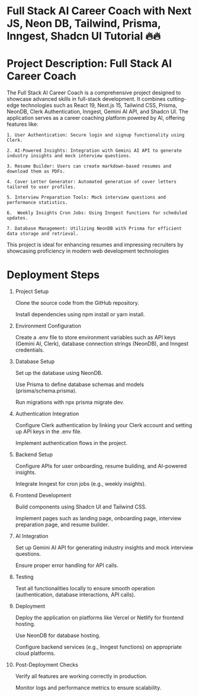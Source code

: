 # Full Stack AI Career Coach with Next JS, Neon DB, Tailwind, Prisma, Inngest, Shadcn UI Tutorial 🔥🔥

# Project Description: Full Stack AI Career Coach

The Full Stack AI Career Coach is a comprehensive project designed to showcase advanced skills in full-stack development. It combines cutting-edge technologies such as React 19, Next.js 15, Tailwind CSS, Prisma, NeonDB, Clerk Authentication, Inngest, Gemini AI API, and Shadcn UI. The application serves as a career coaching platform powered by AI, offering features like:

    1. User Authentication: Secure login and signup functionality using Clerk.

    2. AI-Powered Insights: Integration with Gemini AI API to generate industry insights and mock interview questions.

    3. Resume Builder: Users can create markdown-based resumes and download them as PDFs.

    4. Cover Letter Generator: Automated generation of cover letters tailored to user profiles.

    5. Interview Preparation Tools: Mock interview questions and performance statistics.

    6.  Weekly Insights Cron Jobs: Using Inngest functions for scheduled updates.

    7. Database Management: Utilizing NeonDB with Prisma for efficient data storage and retrieval.

This project is ideal for enhancing resumes and impressing recruiters by showcasing proficiency in modern web development technologies

# Deployment Steps
1. Project Setup

    Clone the source code from the GitHub repository.

    Install dependencies using npm install or yarn install.

2. Environment Configuration

    Create a .env file to store environment variables such as API keys (Gemini AI, Clerk), database connection strings (NeonDB), and Inngest credentials.

3. Database Setup

    Set up the database using NeonDB.

    Use Prisma to define database schemas and models (prisma/schema.prisma).

    Run migrations with npx prisma migrate dev.

4. Authentication Integration

    Configure Clerk authentication by linking your Clerk account and setting up API keys in the .env file.

    Implement authentication flows in the project.

5. Backend Setup

    Configure APIs for user onboarding, resume building, and AI-powered insights.

    Integrate Inngest for cron jobs (e.g., weekly insights).

6. Frontend Development

    Build components using Shadcn UI and Tailwind CSS.

    Implement pages such as landing page, onboarding page, interview preparation page, and resume builder.

7. AI Integration

    Set up Gemini AI API for generating industry insights and mock interview questions.

    Ensure proper error handling for API calls.

8. Testing

    Test all functionalities locally to ensure smooth operation (authentication, database interactions, API calls).

9. Deployment

    Deploy the application on platforms like Vercel or Netlify for frontend hosting.

    Use NeonDB for database hosting.

    Configure backend services (e.g., Inngest functions) on appropriate cloud platforms.

10. Post-Deployment Checks

    Verify all features are working correctly in production.

    Monitor logs and performance metrics to ensure scalability.
